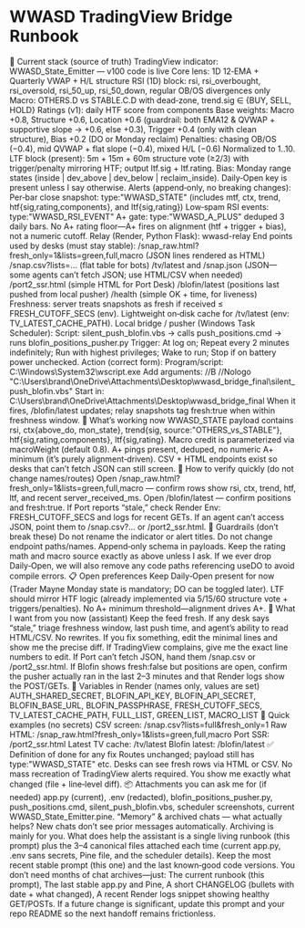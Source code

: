 # WWASD TradingView Bridge Runbook

🔧 Current stack (source of truth) TradingView indicator: WWASD_State_Emitter — v100 code is live Core lens: 1D 12‑EMA + Quarterly VWAP + H/L structure RSI (1D) block: rsi, rsi_overbought, rsi_oversold, rsi_50_up, rsi_50_down, regular OB/OS divergences only Macro: OTHERS.D vs STABLE.C.D with dead‑zone, trend.sig ∈ {BUY, SELL, HOLD} Ratings (v1): daily HTF score from components Base weights: Macro +0.8, Structure +0.6, Location +0.6 (guardrail: both EMA12 & QVWAP + supportive slope → +0.6, else +0.3), Trigger +0.4 (only with clean structure), Bias +0.2 (DO or Monday reclaim) Penalties: chasing OB/OS (−0.4), mid QVWAP + flat slope (−0.4), mixed H/L (−0.6) Normalized to 1..10. LTF block (present): 5m + 15m + 60m structure vote (≥2/3) with trigger/penalty mirroring HTF; output ltf.sig + ltf.rating. Bias: Monday range states (inside | dev_above | dev_below | reclaim_inside). Daily‑Open key is present unless I say otherwise. Alerts (append‑only, no breaking changes): Per‑bar close snapshot: type:"WWASD_STATE" (includes mtf, ctx, trend, htf{sig,rating,components}, and ltf{sig,rating}) Low‑spam RSI events: type:"WWASD_RSI_EVENT" A+ gate: type:"WWASD_A_PLUS" deduped 3 daily bars. No A+ rating floor—A+ fires on alignment (htf + trigger + bias), not a numeric cutoff. Relay (Render, Python Flask): wwasd-relay End points used by desks (must stay stable): /snap_raw.html?fresh_only=1&lists=green,full,macro (JSON lines rendered as HTML) /snap.csv?lists=... (flat table for bots) /tv/latest and /snap.json (JSON—some agents can’t fetch JSON; use HTML/CSV when needed) /port2_ssr.html (simple HTML for Port Desk) /blofin/latest (positions last pushed from local pusher) /health (simple OK + time, for liveness) Freshness: server treats snapshots as fresh if received ≤ FRESH_CUTOFF_SECS (env). Lightweight on‑disk cache for /tv/latest (env: TV_LATEST_CACHE_PATH). Local bridge / pusher (Windows Task Scheduler): Script: silent_push_blofin.vbs → calls push_positions.cmd → runs blofin_positions_pusher.py Trigger: At log on; Repeat every 2 minutes indefinitely; Run with highest privileges; Wake to run; Stop if on battery power unchecked. Action (correct form): Program/script: C:\Windows\System32\wscript.exe Add arguments: //B //Nologo "C:\Users\brand\OneDrive\Attachments\Desktop\wwasd_bridge_final\silent_push_blofin.vbs" Start in: C:\Users\brand\OneDrive\Attachments\Desktop\wwasd_bridge_final When it fires, /blofin/latest updates; relay snapshots tag fresh:true when within freshness window. 🧩 What’s working now WWASD_STATE payload contains rsi, ctx{above_do, mon_state}, trend{sig, source:"OTHERS_vs_STABLE"}, htf{sig,rating,components}, ltf{sig,rating}. Macro credit is parameterized via macroWeight (default 0.8). A+ pings present, deduped, no numeric A+ minimum (it’s purely alignment‑driven). CSV + HTML endpoints exist so desks that can’t fetch JSON can still screen. 🧪 How to verify quickly (do not change names/routes) Open /snap_raw.html?fresh_only=1&lists=green,full,macro — confirm rows show rsi, ctx, trend, htf, ltf, and recent server_received_ms. Open /blofin/latest — confirm positions and fresh:true. If Port reports “stale,” check Render Env: FRESH_CUTOFF_SECS and logs for recent GETs. If an agent can’t access JSON, point them to /snap.csv?... or /port2_ssr.html. 🧭 Guardrails (don’t break these) Do not rename the indicator or alert titles. Do not change endpoint paths/names. Append‑only schema in payloads. Keep the rating math and macro source exactly as above unless I ask. If we ever drop Daily‑Open, we will also remove any code paths referencing useDO to avoid compile errors. 📋 Open preferences Keep Daily‑Open present for now (Trader Mayne Monday state is mandatory; DO can be toggled later). LTF should mirror HTF logic (already implemented via 5/15/60 structure vote + triggers/penalties). No A+ minimum threshold—alignment drives A+. 🎯 What I want from you now (assistant) Keep the feed fresh. If any desk says “stale,” triage freshness window, last push time, and agent’s ability to read HTML/CSV. No rewrites. If you fix something, edit the minimal lines and show me the precise diff. If TradingView complains, give me the exact line numbers to edit. If Port can’t fetch JSON, hand them /snap.csv or /port2_ssr.html. If Blofin shows fresh:false but positions are open, confirm the pusher actually ran in the last 2–3 minutes and that Render logs show the POST/GETs. 🧷 Variables in Render (names only, values are set) AUTH_SHARED_SECRET, BLOFIN_API_KEY, BLOFIN_API_SECRET, BLOFIN_BASE_URL, BLOFIN_PASSPHRASE, FRESH_CUTOFF_SECS, TV_LATEST_CACHE_PATH, FULL_LIST, GREEN_LIST, MACRO_LIST 📎 Quick examples (no secrets) CSV screen: /snap.csv?lists=full&fresh_only=1 Raw HTML: /snap_raw.html?fresh_only=1&lists=green,full,macro Port SSR: /port2_ssr.html Latest TV cache: /tv/latest Blofin latest: /blofin/latest ✅ Definition of done for any fix Routes unchanged; payload still has type:"WWASD_STATE" etc. Desks can see fresh rows via HTML or CSV. No mass recreation of TradingView alerts required. You show me exactly what changed (file + line‑level diff). 📦 Attachments you can ask me for (if needed) app.py (current), .env (redacted), blofin_positions_pusher.py, push_positions.cmd, silent_push_blofin.vbs, scheduler screenshots, current WWASD_State_Emitter.pine. “Memory” & archived chats — what actually helps? New chats don’t see prior messages automatically. Archiving is mainly for you. What does help the assistant is a single living runbook (this prompt) plus the 3–4 canonical files attached each time (current app.py, .env sans secrets, Pine file, and the scheduler details). Keep the most recent stable prompt (this one) and the last known‑good code versions. You don’t need months of chat archives—just: The current runbook (this prompt), The last stable app.py and Pine, A short CHANGELOG (bullets with date + what changed), A recent Render logs snippet showing healthy GET/POSTs. If a future change is significant, update this prompt and your repo README so the next handoff remains frictionless.
